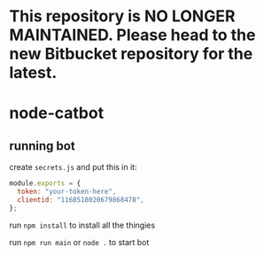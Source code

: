 # This repository is NO LONGER MAINTAINED. Please head to the new Bitbucket repository for the latest. 

# node-catbot

## running bot
create `secrets.js` and put this in it:
```js
module.exports = {
  token: "your-token-here",
  clientid: "1168518020679868478",
};
```

run `npm install` to install all the thingies

run `npm run main` or `node .` to start bot
